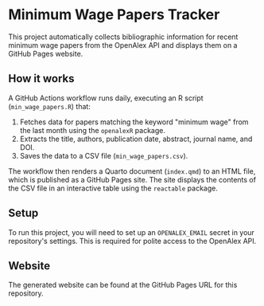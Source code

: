 # Minimum Wage Papers Tracker

This project automatically collects bibliographic information for recent minimum wage papers from the OpenAlex API and displays them on a GitHub Pages website.

## How it works

A GitHub Actions workflow runs daily, executing an R script (`min_wage_papers.R`) that:
1.  Fetches data for papers matching the keyword "minimum wage" from the last month using the `openalexR` package.
2.  Extracts the title, authors, publication date, abstract, journal name, and DOI.
3.  Saves the data to a CSV file (`min_wage_papers.csv`).

The workflow then renders a Quarto document (`index.qmd`) to an HTML file, which is published as a GitHub Pages site. The site displays the contents of the CSV file in an interactive table using the `reactable` package.

## Setup

To run this project, you will need to set up an `OPENALEX_EMAIL` secret in your repository's settings. This is required for polite access to the OpenAlex API.

## Website

The generated website can be found at the GitHub Pages URL for this repository.
